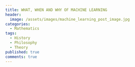 ```yaml
---
title: WHAT, WHEN AND WHY OF MACHINE LEARNING
header:
  image: /assets/images/machine_learning_post_image.jpg
categories:
  - Mathematics
tags:
  - History
  - Philosophy
  - Theory
published: true
comments: true
---
```

